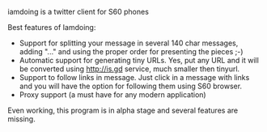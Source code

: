 iamdoing is a twitter client for S60 phones

Best features of Iamdoing:

  * Support for splitting your message in several 140 char messages, adding "..." and using the proper order for presenting the pieces ;-)
  * Automatic support for generating tiny URLs. Yes, put any URL and it will be converted using http://is.gd service, much smaller then tinyurl.
  * Support to follow links in message. Just click in a message with links and you will have the option for following them using S60 browser.
  * Proxy support (a must have for any modern application)

Even working, this program is in alpha stage and several features are missing.


